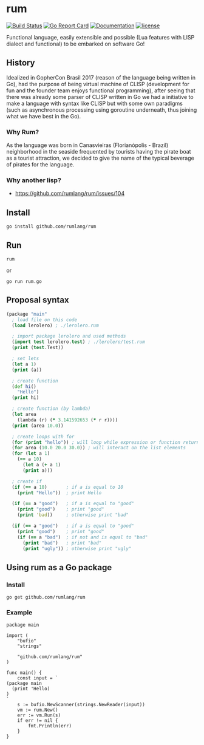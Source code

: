 # rum

[![Build Status](https://travis-ci.org/rumlang/rum.svg?branch=master)](https://travis-ci.org/rumlang/rum)
[![Go Report Card](https://goreportcard.com/badge/github.com/rumlang/rum)](https://goreportcard.com/report/github.com/rumlang/rum)
[![Documentation](https://godoc.org/github.com/rumlang/rum?status.svg)](http://godoc.org/github.com/rumlang/rum)
[![license](https://img.shields.io/github/license/mashape/apistatus.svg)](https://github.com/rumlang/rum/LICENSE)

Functional language, easily extensible and possible (Lua features with LISP dialect and functional) to be embarked on software Go!

## History

Idealized in GopherCon Brasil 2017 (reason of the language being written in Go), had the purpose of being virtual machine of CLISP (development for fun and the founder team enjoys functional programming), after seeing that there was already some parser of CLISP written in Go we had a initiative to make a language with syntax like CLISP but with some own paradigms (such as asynchronous processing using goroutine underneath, thus joining what we have best in the Go).

### Why Rum?

As the language was born in Canasvieiras (Florianópolis - Brazil) neighborhood in the seaside frequented by tourists having the pirate boat as a tourist attraction, we decided to give the name of the typical beverage of pirates for the language.

### Why another lisp?

- https://github.com/rumlang/rum/issues/104


## Install

```
go install github.com/rumlang/rum
```

## Run

```
rum
```

or

```
go run rum.go
```

## Proposal syntax

```clojure
(package "main"
  ; load file on this code
  (load lerolero) ; ./lerolero.rum

  ; import package lerolero and used methods
  (import test lerolero.test) ; ./lerolero/test.rum
  (print (test.Test))

  ; set lets
  (let a 1)
  (print (a))

  ; create function
  (def hi()
    "Hello")
  (print hi)

  ; create function (by lambda)
  (let area
    (lambda (r) (* 3.141592653 (* r r))))
  (print (area 10.0))

  ; create loops with for
  (for (print "hello")) ; will loop while expression or function return false
  (for area (10.0 20.0 30.0)) ; will interact on the list elements
  (for (let a 1)
    (== a 10)
      (let a (+ a 1)
      (print a)))

  ; create if
  (if (== a 10)       ; if a is equal to 10
    (print "Hello"))  ; print Hello

  (if (== a "good")   ; if a is equal to "good"
    (print "good")    ; print "good"
    (print 'bad))     ; otherwise print "bad"

  (if (== a "good")   ; if a is equal to "good"
    (print "good")    ; print "good"
    (if (== a "bad")  ; if not and is equal to "bad"
      (print "bad")   ; print "bad"
      (print "ugly")) ; otherwise print "ugly"

```

## Using rum as a Go package

### Install

```
go get github.com/rumlang/rum
```

### Example

```golang
package main

import (
	"bufio"
	"strings"

	"github.com/rumlang/rum"
)

func main() {
	const input = `
(package main
  (print 'Hello)
)
`
	s := bufio.NewScanner(strings.NewReader(input))
	vm := rum.New()
	err := vm.Run(s)
	if err != nil {
		fmt.Println(err)
	}
}
```
